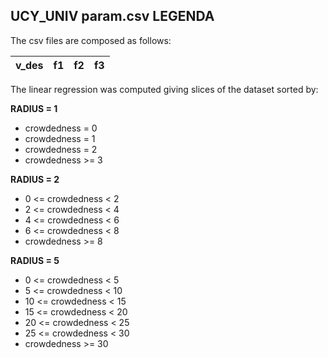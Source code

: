 ## UCY_UNIV param.csv LEGENDA

The csv files are composed as follows:

| v_des     | f1        | f2        | f3        |
| ---       | ----      | ---       | ----      |

The linear regression was computed giving slices of the dataset sorted by:

**RADIUS = 1**
- crowdedness = 0
- crowdedness = 1
- crowdedness = 2
- crowdedness >= 3

**RADIUS = 2**
- 0 <= crowdedness < 2
- 2 <= crowdedness < 4
- 4 <= crowdedness < 6
- 6 <= crowdedness < 8
- crowdedness >= 8

**RADIUS = 5**
- 0 <= crowdedness < 5
- 5 <= crowdedness < 10
- 10 <= crowdedness < 15
- 15 <= crowdedness < 20
- 20 <= crowdedness < 25
- 25 <= crowdedness < 30
- crowdedness >= 30
